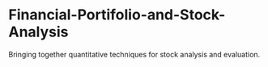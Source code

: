 # Financial-Portifolio-and-Stock-Analysis
Bringing together quantitative techniques for stock analysis and evaluation.
